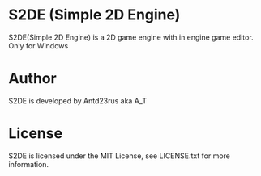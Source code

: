 # S2DE (Simple 2D Engine)
S2DE(Simple 2D Engine) is a 2D game engine with in engine game editor. 
Only for Windows


# Author
S2DE is developed by Antd23rus aka A_T


# License
S2DE is licensed under the MIT License, see LICENSE.txt for more information.
